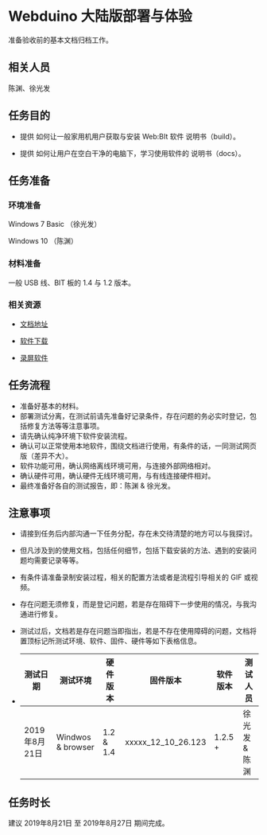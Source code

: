 # Webduino  大陆版部署与体验

准备验收前的基本文档归档工作。

## 相关人员

陈渊、徐光发

## 任务目的

- 提供 如何让一般家用机用户获取与安装 Web:BIt 软件 说明书（build）。

- 提供 如何让用户在空白干净的电脑下，学习使用软件的 说明书（docs）。

## 任务准备

### 环境准备

Windows 7 Basic （徐光发）

Windows 10 （陈渊）

### 材料准备

一般 USB 线、BIT 板的 1.4 与 1.2 版本。

### 相关资源

- [文档地址](https://github.com/BPI-STEAM/simplified_webbit_docs)

- [软件下载](https://banana-pi.dev/Image/BPI-BIT/WebBitSetup.exe)

- [录屏软件](https://github.com/NickeManarin/ScreenToGif/releases/download/2.18/ScreenToGif.2.18.Portable.zip)

## 任务流程

- 准备好基本的材料。
- 部署测试分离，在测试前请先准备好记录条件，存在问题的务必实时登记，包括修复方法等等注意事项。
- 请先确认纯净环境下软件安装流程。
- 确认可以正常使用本地软件，围绕文档进行使用，有条件的话，一同测试网页版（差异不大）。
- 软件功能可用，确认网络离线环境可用，与连接外部网络相对。
- 确认硬件可用，确认硬件无线环境可用，与有线连接硬件相对。
- 最终准备好各自的测试报告，即：陈渊 & 徐光发。

## 注意事项

- 请接到任务后内部沟通一下任务分配，存在未交待清楚的地方可以与我探讨。
- 但凡涉及到的使用文档，包括任何细节，包括下载安装的方法、遇到的安装问题均需要记录等等。

- 有条件请准备录制安装过程，相关的配置方法或者是流程引导相关的 GIF 或视频。

- 存在问题无须修复，而是登记问题，若是存在阻碍下一步使用的情况，与我沟通进行修复。

- 测试过后，文档若是存在问题当即指出，若是不存在使用障碍的问题，文档将置顶标记所测试环境、软件、固件、硬件等如下表格信息。

- | 测试日期      | 测试环境          | 硬件版本  | 固件版本           | 软件版本 | 测试人员      |
  | ------------- | ----------------- | --------- | ------------------ | -------- | ------------- |
  | 2019年8月21日 | Windwos & browser | 1.2 & 1.4 | xxxxx_12_10_26.123 | 1.2.5 +  | 徐光发 & 陈渊 |

## 任务时长

建议 2019年8月21日 至 2019年8月27日 期间完成。